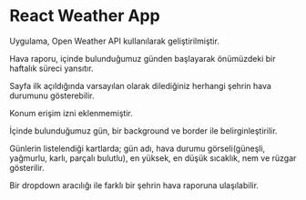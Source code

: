 # React Weather App

Uygulama, Open Weather API kullanılarak geliştirilmiştir.

Hava raporu, içinde bulunduğumuz günden başlayarak önümüzdeki bir haftalık süreci yansıtır.

Sayfa ilk açıldığında varsayılan olarak dilediğiniz herhangi şehrin hava durumunu gösterebilir.

Konum erişim izni eklenmemiştir.

İçinde bulunduğumuz gün, bir background ve border ile belirginleştirilir.

Günlerin listelendiği kartlarda; gün adı, hava durumu görseli(güneşli, yağmurlu, karlı, parçalı bulutlu), en yüksek, en düşük sıcaklık, nem ve rüzgar gösterilir.

Bir dropdown aracılığı ile farklı bir şehrin hava raporuna ulaşılabilir.

